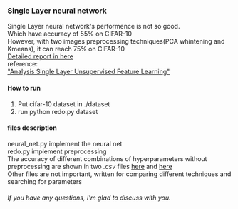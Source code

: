 ### Single Layer neural network
Single Layer neural network's performence is not so good.  
Which have accuracy of 55% on CIFAR-10  
However, with two images preprocessing techniques(PCA whintening and Kmeans), it can reach 75% on CIFAR-10  
[Detailed report in here](https://github.com/yihui-he/Single-Layer-neural-network-with-PCAwhitening-Kmeans/blob/master/report/mp1_Yihui%20He.pdf)  
reference:  
["Analysis Single Layer Unsupervised Feature Learning"](https://github.com/yihui-he/Single-Layer-neural-network-with-PCAwhitening-Kmeans/blob/master/paper/AnalysisSingleLayerUnsupervisedFeatureLearning.pdf)  
#### How to run  
1. Put cifar-10 dataset in ./dataset
2. run python redo.py dataset

#### files description
neural_net.py implement the neural net  
redo.py implement preprocessing  
The accuracy of different combinations of hyperparameters without preprocessing are shown in two *.csv* files 
[here](https://github.com/yihui-he/Single-Layer-neural-network-with-PCAwhitening-Kmeans/blob/master/fine_grained_nn.csv) and [here](https://github.com/yihui-he/Single-Layer-neural-network-with-PCAwhitening-Kmeans/blob/master/naive_nn.csv)  
Other files are not important, written for comparing different techniques and searching for parameters  
  
  
###### If you have any questions, I'm glad to discuss with you.
